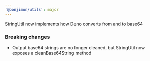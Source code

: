 ```yaml
---
'@ponjimon/utils': major
---
```


StringUtil now implements how Deno converts from and to base64

### Breaking changes

- Output base64 strings are no longer cleaned, but StringUtil now exposes a cleanBase64String method
